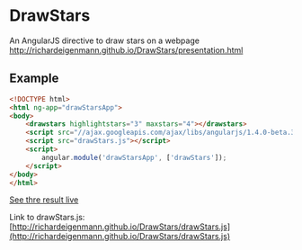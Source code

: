 DrawStars
=========

An AngularJS directive to draw stars on a webpage
http://richardeigenmann.github.io/DrawStars/presentation.html

## Example
```html
<!DOCTYPE html>
<html ng-app="drawStarsApp">
<body>
    <drawstars highlightstars="3" maxstars="4"></drawstars>
    <script src="//ajax.googleapis.com/ajax/libs/angularjs/1.4.0-beta.3/angular.min.js"></script>
    <script src="drawStars.js"></script>
    <script>
        angular.module('drawStarsApp', ['drawStars']);
    </script>
</body>
</html>
```

[See thre result live](http://richardeigenmann.github.io/DrawStars/drawStarsApp.html)

Link to drawStars.js: [http://richardeigenmann.github.io/DrawStars/drawStars.js](http://richardeigenmann.github.io/DrawStars/drawStars.js)



<!-- 
Reminder for self how to build the presentation:
npm install grunt -g
grunt
copy files from public_html/build to branch gh-pages
-->


